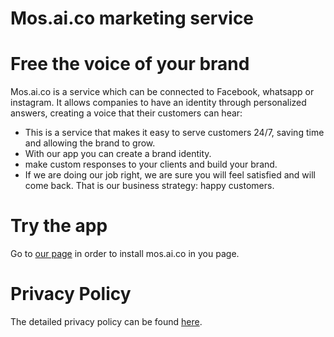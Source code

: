 # Mos.ai.co marketing service

# Free the voice of your brand 
Mos.ai.co is a service which can be connected to Facebook, whatsapp or instagram. It allows companies to have an identity through personalized answers, creating a voice that their customers can hear:

* This is a service that makes it easy to serve customers 24/7, saving time and allowing the brand to grow.
* With our app you can create a brand identity.
* make custom responses to your clients and build your brand.
* If we are doing our job right, we are sure you will feel satisfied and will come back. That is our business strategy: happy customers.

# Try the app
Go to [our page](https://mosaico-test-8d1d657dfbd7.herokuapp.com/index) in order to install mos.ai.co in you page.



# Privacy Policy
The detailed privacy policy can be found [here](https://privacy.mosaico.digital). 
